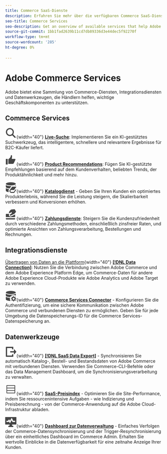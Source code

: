 ```yaml
---
title: Commerce SaaS-Dienste
description: Erfahren Sie mehr über die verfügbaren Commerce SaaS-Dienste zur Erweiterung der Commerce-Storefront-Funktionen.
seo-title: Commerce Services
seo-description: Get an overview of available services that help Adobe Commerce merchants extend storefront capabilities to support key components of their business.
source-git-commit: 1bb1fad2639b11cd7db89336d3e44dec5f92270f
workflow-type: tm+mt
source-wordcount: '285'
ht-degree: 0%

---
```


# Adobe Commerce Services

Adobe bietet eine Sammlung von Commerce-Diensten, Integrationsdiensten und Datenwerkzeugen, die Händlern helfen, wichtige Geschäftskomponenten zu unterstützen.

## Commerce Services

![Suche](../landing/assets/icon-magnify.svg){width="40"} **[Live-Suche](https://experienceleague.adobe.com/en/docs/commerce-merchant-services/live-search/overview)**: Implementieren Sie ein KI-gestütztes Suchwerkzeug, das intelligentere, schnellere und relevantere Ergebnisse für B2C-Käufer liefert.

![ThumbsUp](../landing/assets/icon-thumbs-up.svg){width="40"} **[Product Recommendations](https://experienceleague.adobe.com/en/en/docs/commerce-merchant-services/product-recommendations/overview)**: Fügen Sie KI-gestützte Empfehlungen basierend auf dem Kundenverhalten, beliebten Trends, der Produktähnlichkeit und mehr hinzu.

![Katalogdaten für verbundene Dienste](../landing/assets/icon-data-book.svg){width="40"} **[Katalogdienst](https://experienceleague.adobe.com/en/docs/commerce-merchant-services/catalog-service/overview)** - Geben Sie Ihren Kunden ein optimiertes Produkterlebnis, während Sie die Leistung steigern, die Skalierbarkeit verbessern und Konversionen erhöhen.

![Zahlungsmethoden](../landing/assets/icon-credit-card.svg){width="40"} **[Zahlungsdienste](https://experienceleague.adobe.com/en/docs/commerce-merchant-services/payment-services/overview)**: Steigern Sie die Kundenzufriedenheit durch verschiedene Zahlungsmethoden, einschließlich zinsfreier Raten, und optimierte Ansichten von Zahlungsverarbeitung, Bestellungen und Rechnungen.

## Integrationsdienste

[Übertragen von Daten an die Plattform](../landing/assets/icon-transfer-to-platform.svg){width="40"} **[[!DNL Data Connection]](https://experienceleague.adobe.com/en/docs/commerce-merchant-services/data-connection/overview)**: Nutzen Sie die Verbindung zwischen Adobe Commerce und dem Adobe Experience Platform Edge, um Commerce-Daten für andere Adobe Experience Cloud-Produkte wie Adobe Analytics und Adobe Target zu verwenden.

![Datenverbindung](../landing/assets/icon-data-setting.svg){width="40"} **[Commerce Services Connector](https://experienceleague.adobe.com/en/docs/commerce-merchant-services/user-guides/integration-services/saas)** - Konfigurieren Sie die Authentifizierung, um eine sichere Kommunikation zwischen Adobe Commerce und verbundenen Diensten zu ermöglichen. Geben Sie für jede Umgebung die Datenspeicherungs-ID für die Commerce Services-Datenspeicherung an.

## Datenwerkzeuge

![Verwaltung des SAAS-Datenexport-Feeds](../landing/assets/icon-export.svg){width="40"} **[[!DNL SaaS Data Export]](https://experienceleague.adobe.com/en/docs/commerce-merchant-services/saas-data-export/overview)** - Synchronisieren Sie automatisch Katalog-, Bestell- und Bestandsdaten von Adobe Commerce mit verbundenen Diensten. Verwenden Sie Commerce-CLI-Befehle oder das Data Management Dashboard, um die Synchronisierungsverarbeitung zu verwalten.

![Produktpreise-Feed](../landing/assets/icon-feed.svg){width="40"} **[SaaS-Preisindex](https://experienceleague.adobe.com/en/docs/commerce-merchant-services/price-indexer/price-indexing)** - Optimieren Sie die Site-Performance, indem Sie ressourcenintensive Aufgaben - wie Indizierung und Preisberechnung - von der Commerce-Anwendung auf die Adobe Cloud-Infrastruktur abladen.

![Überwachen der Datensynchronisierung](../landing/assets/icon-monitoring.svg){width="40"} **[Dashboard zur Datenverwaltung](https://experienceleague.adobe.com/en/docs/commerce-admin/systems/data-transfer/data-dashboard)** - Einfaches Verfolgen der Commerce-Datensynchronisierung und der Trigger-Resynchronisierung über ein einheitliches Dashboard im Commerce Admin. Erhalten Sie wertvolle Einblicke in die Datenverfügbarkeit für eine zeitnahe Anzeige Ihrer Kunden.
